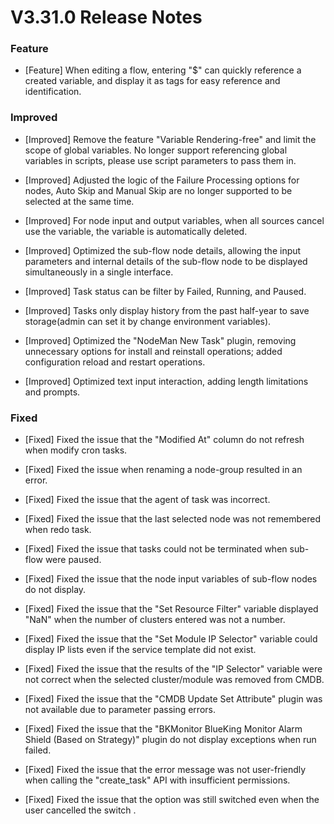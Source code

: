 # V3.31.0 Release Notes

### Feature

- [Feature] When editing a flow, entering "$" can quickly reference a created variable, and display it as tags for easy reference and identification.

### Improved

- [Improved] Remove the feature "Variable Rendering-free"  and limit the scope of global variables. No longer support referencing global variables in scripts, please use script parameters to pass them in.

- [Improved] Adjusted the logic of the Failure Processing options for nodes, Auto Skip and Manual Skip are no longer supported to be selected at the same time.

- [Improved] For node input and output variables, when all sources cancel use the variable, the variable is automatically deleted.

- [Improved] Optimized the sub-flow node details, allowing the input parameters and internal details of the sub-flow node to be displayed simultaneously in a single interface.

- [Improved] Task status can be filter by Failed, Running, and Paused.

- [Improved] Tasks only display history from the past half-year to save storage(admin can set it by change environment variables).

- [Improved] Optimized the "NodeMan New Task" plugin, removing unnecessary options for install and reinstall operations; added configuration reload and restart operations.

- [Improved] Optimized text input interaction, adding length limitations and prompts.

### Fixed

- [Fixed] Fixed the issue that the "Modified At" column do not refresh when modify cron tasks.

- [Fixed] Fixed the issue when renaming a node-group resulted in an error.

- [Fixed] Fixed the issue that the agent of task was incorrect.

- [Fixed] Fixed the issue that the last selected node was not remembered when redo task.

- [Fixed] Fixed the issue that tasks could not be terminated when sub-flow were paused.

- [Fixed] Fixed the issue that the node input variables of sub-flow nodes do not display.

- [Fixed] Fixed the issue that the "Set Resource Filter" variable displayed "NaN" when the number of clusters entered was not a number.

- [Fixed] Fixed the issue that the "Set Module IP Selector" variable could display IP lists even if the service template did not exist.

- [Fixed] Fixed the issue that the results of the "IP Selector" variable were not correct when the selected cluster/module was removed from CMDB.

- [Fixed] Fixed the issue that the "CMDB Update Set Attribute" plugin was not available due to parameter passing errors.

- [Fixed] Fixed the issue that the "BKMonitor BlueKing Monitor Alarm Shield (Based on Strategy)" plugin do not display exceptions when run failed.

- [Fixed] Fixed the issue that the error message was not user-friendly when calling the "create_task" API with insufficient permissions.

- [Fixed] Fixed the issue that the option was still switched even when the user cancelled the switch .
